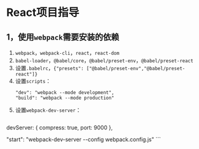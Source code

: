 # React项目指导 #

## 1，使用`webpack`需要安装的依赖 ##

1. `webpack`，`webpack-cli`，`react`，`react-dom`
2. `babel-loader`，`@babel/core`，`@babel/preset-env`，`@babel/preset-react`
3. 设置`.babelrc`，`{"presets": ["@babel/preset-env","@babel/preset-react"]}`
4. 设置`scripts`：
    ```
    "dev": "webpack --mode development",
    "build": "webpack --mode production"
    ```
5. 设置`webpack-dev-server`：
    ```
  devServer: {
    compress: true,
    port: 9000
  },   

  "start": "webpack-dev-server --config webpack.config.js" 
    ```